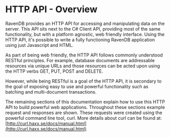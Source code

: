 # HTTP API - Overview

RavenDB provides an HTTP API for accessing and manipulating data on the server. This API sits next to the C# Client API, providing most of the same functionality, but with a platform agnostic, web friendly interface. Using the HTTP API, it's possible to write a fully functioning RavenDB application using just Javascript and HTML.

As part of being web friendly, the HTTP API follows commonly understood RESTful principles. For example, database documents are addressable resources via unique URLs and those resources can be acted upon using the HTTP verbs GET, PUT, POST and DELETE.

However, while being RESTful is a goal of the HTTP API, it is secondary to the goal of exposing easy to use and powerful functionality such as batching and multi-document transactions.

The remaining sections of this documentation explain how to use this HTTP API to build powerful web applications. Throughout these sections example request and responses are shown. These requests were created using the powerful command line tool, curl. More details about curl can be found at: [http://curl.haxx.se/docs/manual.html](http://curl.haxx.se/docs/manual.html)